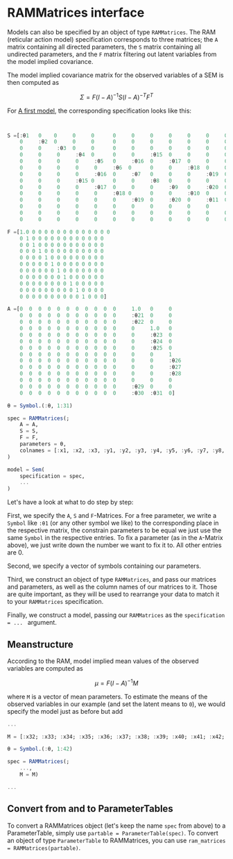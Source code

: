 # RAMMatrices interface

Models can also be specified by an object of type `RAMMatrices`. 
The RAM (reticular action model) specification corresponds to three matrices; the `A` matrix containing all directed parameters, the `S` matrix containing all undirected parameters, and the `F` matrix filtering out latent variables from the model implied covariance.

The model implied covariance matrix for the observed variables of a SEM is then computed as
```math
\Sigma = F(I-A)^{-1}S(I-A)^{-T}F^T
```
For [A first model](@ref), the corresponding specification looks like this:

```julia


S =[:θ1   0    0     0     0      0     0     0     0     0     0     0     0     0
    0     :θ2  0     0     0      0     0     0     0     0     0     0     0     0
    0     0     :θ3  0     0      0     0     0     0     0     0     0     0     0
    0     0     0     :θ4  0      0     0     :θ15  0     0     0     0     0     0
    0     0     0     0     :θ5   0     :θ16  0     :θ17  0     0     0     0     0
    0     0     0     0     0     :θ6  0      0     0     :θ18  0     0     0     0
    0     0     0     0     :θ16  0     :θ7   0     0     0     :θ19  0     0     0
    0     0     0     :θ15 0      0     0     :θ8   0     0     0     0     0     0
    0     0     0     0     :θ17  0     0     0     :θ9   0     :θ20  0     0     0
    0     0     0     0     0     :θ18 0      0     0     :θ10  0     0     0     0
    0     0     0     0     0     0     :θ19  0     :θ20  0     :θ11  0     0     0
    0     0     0     0     0     0     0     0     0     0     0     :θ12  0     0
    0     0     0     0     0     0     0     0     0     0     0     0     :θ13  0
    0     0     0     0     0     0     0     0     0     0     0     0     0     :θ14]

F =[1.0 0 0 0 0 0 0 0 0 0 0 0 0 0
    0 1 0 0 0 0 0 0 0 0 0 0 0 0
    0 0 1 0 0 0 0 0 0 0 0 0 0 0
    0 0 0 1 0 0 0 0 0 0 0 0 0 0
    0 0 0 0 1 0 0 0 0 0 0 0 0 0
    0 0 0 0 0 1 0 0 0 0 0 0 0 0
    0 0 0 0 0 0 1 0 0 0 0 0 0 0
    0 0 0 0 0 0 0 1 0 0 0 0 0 0
    0 0 0 0 0 0 0 0 1 0 0 0 0 0
    0 0 0 0 0 0 0 0 0 1 0 0 0 0
    0 0 0 0 0 0 0 0 0 0 1 0 0 0]

A =[0  0  0  0  0  0  0  0  0  0  0     1.0   0     0
    0  0  0  0  0  0  0  0  0  0  0     :θ21  0     0
    0  0  0  0  0  0  0  0  0  0  0     :θ22  0     0
    0  0  0  0  0  0  0  0  0  0  0     0     1.0   0
    0  0  0  0  0  0  0  0  0  0  0     0     :θ23  0
    0  0  0  0  0  0  0  0  0  0  0     0     :θ24  0
    0  0  0  0  0  0  0  0  0  0  0     0     :θ25  0
    0  0  0  0  0  0  0  0  0  0  0     0     0     1
    0  0  0  0  0  0  0  0  0  0  0     0     0     :θ26
    0  0  0  0  0  0  0  0  0  0  0     0     0     :θ27
    0  0  0  0  0  0  0  0  0  0  0     0     0     :θ28
    0  0  0  0  0  0  0  0  0  0  0     0     0     0
    0  0  0  0  0  0  0  0  0  0  0     :θ29  0     0
    0  0  0  0  0  0  0  0  0  0  0     :θ30  :θ31  0]

θ = Symbol.(:θ, 1:31)

spec = RAMMatrices(;
    A = A, 
    S = S, 
    F = F, 
    parameters = θ,
    colnames = [:x1, :x2, :x3, :y1, :y2, :y3, :y4, :y5, :y6, :y7, :y8, :ind60, :dem60, :dem65]
)

model = Sem(
    specification = spec,
    ...
)
```

Let's have a look at what to do step by step:

First, we specify the `A`, `S` and `F`-Matrices. 
For a free parameter, we write a `Symbol` like `:θ1` (or any other symbol we like) to the corresponding place in the respective matrix, the constrain parameters to be equal we just use the same `Symbol` in the respective entries. 
To fix a parameter (as in the `A`-Matrix above), we just write down the number we want to fix it to. 
All other entries are 0.

Second, we specify a vector of symbols containing our parameters.

Third, we construct an object of type `RAMMatrices`, and pass our matrices and parameters, as well as the column names of our matrices to it. 
Those are quite important, as they will be used to rearrange your data to match it to your `RAMMatrices` specification.

Finally, we construct a model, passing our `RAMMatrices` as the `specification = ... ` argument.

## Meanstructure

According to the RAM, model implied mean values of the observed variables are computed as
```math
\mu = F(I-A)^{-1}M
```
where `M` is a vector of mean parameters. To estimate the means of the observed variables in our example (and set the latent means to `0`), we would specify the model just as before but add 

```julia
...

M = [:x32; :x33; :x34; :x35; :x36; :x37; :x38; :x39; :x40; :x41; :x42; 0; 0; 0]

θ = Symbol.(:θ, 1:42)

spec = RAMMatrices(;
    ...,
    M = M)

...

```

## Convert from and to ParameterTables

To convert a RAMMatrices object (let's keep the name `spec` from above) to a ParameterTable, simply use `partable = ParameterTable(spec)`. 
To convert an object of type `ParameterTable` to RAMMatrices, you can use `ram_matrices = RAMMatrices(partable)`.